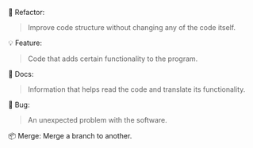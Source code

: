 🔨 Refactor:
> Improve code structure without changing any of the code itself.

💡 Feature:
> Code that adds certain functionality to the program.

📑 Docs:
> Information that helps read the code and translate its functionality.

🦠 Bug:
> An unexpected problem with the software.

📦 Merge:
Merge a branch to another.
